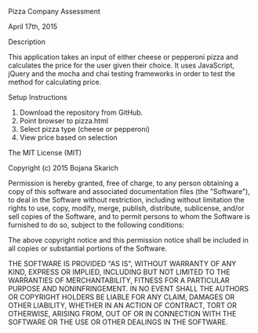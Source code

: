 Pizza Company Assessment

April 17th, 2015

Description

This application takes an input of either cheese or pepperoni pizza and calculates the price for the user given their choice. It uses JavaScript, jQuery and the mocha and chai testing frameworks in order to test the method for calculating price. 

Setup Instructions

1. Download the repository from GitHub. 
2. Point browser to pizza.html
3. Select pizza type (cheese or pepperoni)
4. View price based on selection

The MIT License (MIT)

Copyright (c) 2015 Bojana Skarich

Permission is hereby granted, free of charge, to any person obtaining a copy of this software and associated documentation files (the "Software"), to deal in the Software without restriction, including without limitation the rights to use, copy, modify, merge, publish, distribute, sublicense, and/or sell copies of the Software, and to permit persons to whom the Software is furnished to do so, subject to the following conditions:

The above copyright notice and this permission notice shall be included in all copies or substantial portions of the Software.

THE SOFTWARE IS PROVIDED "AS IS", WITHOUT WARRANTY OF ANY KIND, EXPRESS OR IMPLIED, INCLUDING BUT NOT LIMITED TO THE WARRANTIES OF MERCHANTABILITY, FITNESS FOR A PARTICULAR PURPOSE AND NONINFRINGEMENT. IN NO EVENT SHALL THE AUTHORS OR COPYRIGHT HOLDERS BE LIABLE FOR ANY CLAIM, DAMAGES OR OTHER LIABILITY, WHETHER IN AN ACTION OF CONTRACT, TORT OR OTHERWISE, ARISING FROM, OUT OF OR IN CONNECTION WITH THE SOFTWARE OR THE USE OR OTHER DEALINGS IN THE SOFTWARE.